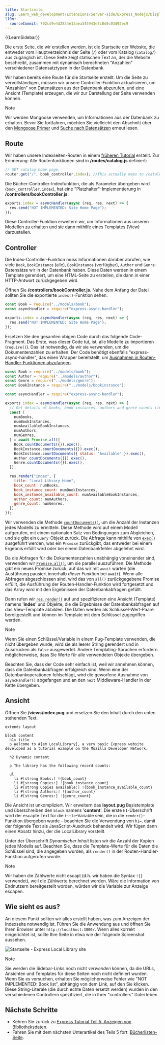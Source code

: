 ```yaml
---
title: Startseite
slug: Learn_web_development/Extensions/Server-side/Express_Nodejs/Displaying_data/Home_page
l10n:
  sourceCommit: 702cd9e4d2834e13aea345943efc8d0c03d92ec9
---
```


{{LearnSidebar}}

Die erste Seite, die wir erstellen werden, ist die Startseite der Website, die entweder vom Hauptverzeichnis der Seite (`/`) oder vom Katalog (`catalog/`) aus zugänglich ist. Diese Seite zeigt statischen Text an, der die Website beschreibt, zusammen mit dynamisch berechneten "Anzahlen" verschiedener Datensatztypen in der Datenbank.

Wir haben bereits eine Route für die Startseite erstellt. Um die Seite zu vervollständigen, müssen wir unsere Controller-Funktion aktualisieren, um "Anzahlen" von Datensätzen aus der Datenbank abzurufen, und eine Ansicht (Template) erzeugen, die wir zur Darstellung der Seite verwenden können.

> [!NOTE]
> Wir werden Mongoose verwenden, um Informationen aus der Datenbank zu erhalten. Bevor Sie fortfahren, möchten Sie vielleicht den Abschnitt über den [Mongoose Primer](/de/docs/Learn_web_development/Extensions/Server-side/Express_Nodejs/mongoose#mongoose_primer) und [Suche nach Datensätzen](/de/docs/Learn_web_development/Extensions/Server-side/Express_Nodejs/mongoose#searching_for_records) erneut lesen.

## Route

Wir haben unsere Indexseiten-Routen in einem [früheren Tutorial](/de/docs/Learn_web_development/Extensions/Server-side/Express_Nodejs/routes) erstellt. Zur Erinnerung: Alle Routenfunktionen sind in **/routes/catalog.js** definiert:

```js
// GET catalog home page.
router.get("/", book_controller.index); //This actually maps to /catalog/ because we import the route with a /catalog prefix
```

Die Bücher-Controller-Indexfunktion, die als Parameter übergeben wird (`book_controller.index`), hat eine "Platzhalter"-Implementierung in **/controllers/bookController.js**:

```js
exports.index = asyncHandler(async (req, res, next) => {
  res.send("NOT IMPLEMENTED: Site Home Page");
});
```

Diese Controller-Funktion erweitern wir, um Informationen aus unseren Modellen zu erhalten und sie dann mithilfe eines Templates (View) darzustellen.

## Controller

Die Index-Controller-Funktion muss Informationen darüber abrufen, wie viele `Book`, `BookInstance` (alle), `BookInstance` (verfügbar), `Author` und `Genre`-Datensätze wir in der Datenbank haben. Diese Daten werden in einem Template gerendert, um eine HTML-Seite zu erstellen, die dann in einer HTTP-Antwort zurückgegeben wird.

Öffnen Sie **/controllers/bookController.js**. Nahe dem Anfang der Datei sollten Sie die exportierte `index()`-Funktion sehen.

```js
const Book = require("../models/book");
const asyncHandler = require("express-async-handler");

exports.index = asyncHandler(async (req, res, next) => {
  res.send("NOT IMPLEMENTED: Site Home Page");
});
```

Ersetzen Sie den gesamten obigen Code durch das folgende Code-Fragment. Das Erste, was dieser Code tut, ist, alle Modelle zu importieren (`require()`). Das ist notwendig, da wir sie verwenden, um die Dokumentenzahlen zu erhalten. Der Code benötigt ebenfalls "express-async-handler", das einen Wrapper bereitstellt, um [Ausnahmen in Routen-Handler-Funktionen abzufangen](/de/docs/Learn_web_development/Extensions/Server-side/Express_Nodejs/routes#handling_exceptions_in_route_functions).

```js
const Book = require("../models/book");
const Author = require("../models/author");
const Genre = require("../models/genre");
const BookInstance = require("../models/bookinstance");

const asyncHandler = require("express-async-handler");

exports.index = asyncHandler(async (req, res, next) => {
  // Get details of books, book instances, authors and genre counts (in parallel)
  const [
    numBooks,
    numBookInstances,
    numAvailableBookInstances,
    numAuthors,
    numGenres,
  ] = await Promise.all([
    Book.countDocuments({}).exec(),
    BookInstance.countDocuments({}).exec(),
    BookInstance.countDocuments({ status: "Available" }).exec(),
    Author.countDocuments({}).exec(),
    Genre.countDocuments({}).exec(),
  ]);

  res.render("index", {
    title: "Local Library Home",
    book_count: numBooks,
    book_instance_count: numBookInstances,
    book_instance_available_count: numAvailableBookInstances,
    author_count: numAuthors,
    genre_count: numGenres,
  });
});
```

Wir verwenden die Methode [`countDocuments()`](<https://mongoosejs.com/docs/api/model.html#Model.countDocuments()>), um die Anzahl der Instanzen jedes Modells zu ermitteln. Diese Methode wird auf einem Modell aufgerufen, mit einem optionalen Satz von Bedingungen zum Abgleichen, und sie gibt ein `Query`-Objekt zurück. Die Abfrage kann mithilfe von [`exec()`](https://mongoosejs.com/docs/api/query.html#Query.prototype.exec) ausgeführt werden, was ein `Promise` zurückgibt, das entweder bei einem Ergebnis erfüllt wird oder bei einem Datenbankfehler abgelehnt wird.

Da die Abfragen für die Dokumentenzahlen unabhängig voneinander sind, verwenden wir [`Promise.all()`](/de/docs/Web/JavaScript/Reference/Global_Objects/Promise/all), um sie parallel auszuführen. Die Methode gibt ein neues Promise zurück, auf das wir mit `await` warten (die Ausführung pausiert innerhalb _dieser Funktion_ bei `await`). Wenn alle Abfragen abgeschlossen sind, wird das von `all()` zurückgegebene Promise erfüllt, die Ausführung der Routen-Handler-Funktion wird fortgesetzt und das Array wird mit den Ergebnissen der Datenbankabfragen gefüllt.

Dann rufen wir [`res.render()`](https://expressjs.com/en/4x/api.html#res.render) auf und spezifizieren eine Ansicht (Template) namens '**index**' und Objekte, die die Ergebnisse der Datenbankabfragen auf das View-Template abbilden. Die Daten werden als Schlüssel-Wert-Paare bereitgestellt und können im Template mit dem Schlüssel zugegriffen werden.

> [!NOTE]
> Wenn Sie einen Schlüssel/Variable in einem Pug-Template verwenden, die nicht übergeben wurde, wird sie als leerer String gerendert und in Ausdrücken als `false` ausgewertet. Andere Templating-Sprachen erfordern möglicherweise, dass Sie Werte für alle verwendeten Objekte übergeben.

Beachten Sie, dass der Code sehr einfach ist, weil wir annehmen können, dass die Datenbankabfragen erfolgreich sind. Wenn eine der Datenbankoperationen fehlschlägt, wird die geworfene Ausnahme von `asyncHandler()` abgefangen und an den `next` Middleware-Handler in der Kette übergeben.

## Ansicht

Öffnen Sie **/views/index.pug** und ersetzen Sie den Inhalt durch den unten stehenden Text.

```pug
extends layout

block content
  h1= title
  p Welcome to #[em LocalLibrary], a very basic Express website developed as a tutorial example on the Mozilla Developer Network.

  h2 Dynamic content

  p The library has the following record counts:

  ul
    li #[strong Books:] !{book_count}
    li #[strong Copies:] !{book_instance_count}
    li #[strong Copies available:] !{book_instance_available_count}
    li #[strong Authors:] !{author_count}
    li #[strong Genres:] !{genre_count}
```

Die Ansicht ist unkompliziert. Wir erweitern das **layout.pug** Basistemplate und überschreiben den `block` namens '**content**'. Die erste `h1`-Überschrift wird der escapte Text für die `title`-Variable sein, die in die `render()`-Funktion übergeben wurde – beachten Sie die Verwendung von `h1=`, damit der folgende Text als JavaScript-Ausdruck behandelt wird. Wir fügen dann einen Absatz hinzu, der die LocalLibrary vorstellt.

Unter der Überschrift _Dynamischer Inhalt_ listen wir die Anzahl der Kopien jedes Modells auf. Beachten Sie, dass die Template-Werte für die Daten die Schlüssel sind, die angegeben wurden, als `render()` in der Routen-Handler-Funktion aufgerufen wurde.

> [!NOTE]
> Wir haben die Zählwerte nicht escapt (d.h. wir haben die Syntax `!{}` verwendet), weil die Zählwerte berechnet werden. Wäre die Information von Endnutzern bereitgestellt worden, würden wir die Variable zur Anzeige escapen.

## Wie sieht es aus?

An diesem Punkt sollten wir alles erstellt haben, was zum Anzeigen der Indexseite notwendig ist. Führen Sie die Anwendung aus und öffnen Sie Ihren Browser unter `http://localhost:3000/`. Wenn alles korrekt eingerichtet ist, sollte Ihre Seite in etwa wie der folgende Screenshot aussehen.

![Startseite - Express Local Library site](locallibary_express_home.png)

> [!NOTE]
> Sie werden die Sidebar-Links noch nicht _verwenden_ können, da die URLs, Ansichten und Templates für diese Seiten noch nicht definiert wurden. Wenn Sie es versuchen, erhalten Sie möglicherweise Fehler wie "NOT IMPLEMENTED: Book list", abhängig von dem Link, auf den Sie klicken. Diese String-Literale (die durch echte Daten ersetzt werden) wurden in den verschiedenen Controllern spezifiziert, die in Ihrer "controllers" Datei leben.

## Nächste Schritte

- Kehren Sie zurück zu [Express Tutorial Teil 5: Anzeigen von Bibliotheksdaten](/de/docs/Learn_web_development/Extensions/Server-side/Express_Nodejs/Displaying_data).
- Fahren Sie mit dem nächsten Unterartikel des Teils 5 fort: [Bücherlisten-Seite](/de/docs/Learn_web_development/Extensions/Server-side/Express_Nodejs/Displaying_data/Book_list_page).

